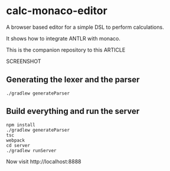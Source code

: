 # calc-monaco-editor

A browser based editor for a simple DSL to perform calculations.

It shows how to integrate ANTLR with monaco.

This is the companion repository to this ARTICLE

SCREENSHOT

## Generating the lexer and the parser

```
./gradlew generateParser
```

## Build everything and run the server

```
npm install
./gradlew generateParser
tsc
webpack
cd server
./gradlew runServer
```

Now visit http://localhost:8888
